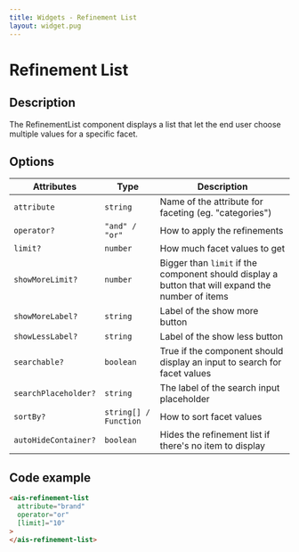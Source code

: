 ```yaml
---
title: Widgets - Refinement List
layout: widget.pug
---
```


# Refinement List

## Description

The RefinementList component displays a list that let the end user choose multiple values for a specific facet.

## Options

| Attributes           | Type                     | Description
| -                    | -                        | -
| `attribute`          | `string`                 | Name of the attribute for faceting (eg. "categories")
| `operator?`          | `"and" / "or"`           | How to apply the refinements
| `limit?`             | `number`                 | How much facet values to get
| `showMoreLimit?`     | `number`                 | Bigger than `limit` if the component should display a button that will expand the number of items
| `showMoreLabel?`     | `string`                 | Label of the show more button
| `showLessLabel?`     | `string`                 | Label of the show less button
| `searchable?`        | `boolean`                | True if the component should display an input to search for facet values
| `searchPlaceholder?` | `string`                 | The label of the search input placeholder
| `sortBy?`            | `string[] / Function`    | How to sort facet values
| `autoHideContainer?` | `boolean`                | Hides the refinement list if there's no item to display

## Code example

```html
<ais-refinement-list
  attribute="brand"
  operator="or"
  [limit]="10"
>
</ais-refinement-list>
```
